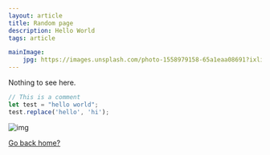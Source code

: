 ```yaml
---
layout: article
title: Random page
description: Hello World
tags: article

mainImage:
    jpg: https://images.unsplash.com/photo-1558979158-65a1eaa08691?ixlib=rb-1.2.1&ixid=eyJhcHBfaWQiOjEyMDd9&auto=format&fit=crop&w=1920
---
```


Nothing to see here.

```js
// This is a comment
let test = "hello world";
test.replace('hello', 'hi');
```

![img](https://images.unsplash.com/photo-1558979158-65a1eaa08691?ixlib=rb-1.2.1&ixid=eyJhcHBfaWQiOjEyMDd9&auto=format&fit=crop&w=1920)

[Go back home?](/blog)

